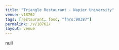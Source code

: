 ```yaml
---
title: "Triangle Restaurant - Napier University"
venue: v18762
tags: [restaurant, food, "fhrs:90387"]
permalink: /v/18762/
layout: venue
---
```

null